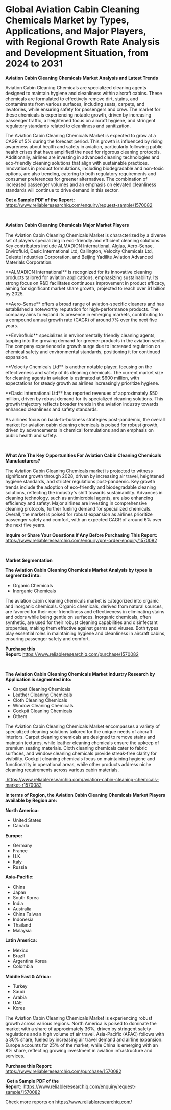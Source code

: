 <p><h1>Global Aviation Cabin Cleaning Chemicals Market by Types, Applications, and Major Players, with Regional Growth Rate Analysis and Development Situation, from 2024 to 2031</h1></p><p><strong>Aviation Cabin Cleaning Chemicals Market Analysis and Latest Trends</strong></p>
<p><p>Aviation Cabin Cleaning Chemicals are specialized cleaning agents designed to maintain hygiene and cleanliness within aircraft cabins. These chemicals are formulated to effectively remove dirt, stains, and contaminants from various surfaces, including seats, carpets, and lavatories, while ensuring safety for passengers and crew. The market for these chemicals is experiencing notable growth, driven by increasing passenger traffic, a heightened focus on aircraft hygiene, and stringent regulatory standards related to cleanliness and sanitization.</p><p>The Aviation Cabin Cleaning Chemicals Market is expected to grow at a CAGR of 5% during the forecast period. This growth is influenced by rising awareness about health and safety in aviation, particularly following public health crises that have amplified the need for rigorous cleaning protocols. Additionally, airlines are investing in advanced cleaning technologies and eco-friendly cleaning solutions that align with sustainable practices. Innovations in product formulations, including biodegradable and non-toxic options, are also trending, catering to both regulatory requirements and consumer preferences for greener alternatives. The combination of increased passenger volumes and an emphasis on elevated cleanliness standards will continue to drive demand in this sector.</p></p>
<p><strong>Get a Sample PDF of the Report:&nbsp;</strong> <a href="https://www.reliableresearchiq.com/enquiry/request-sample/1570082?utm_campaign=1896&utm_medium=2&utm_source=Github&utm_content=ia&utm_term=29122024&utm_id=aviation-cabin-cleaning-chemicals">https://www.reliableresearchiq.com/enquiry/request-sample/1570082</a></p>
<p>&nbsp;</p>
<p><strong>Aviation Cabin Cleaning Chemicals Major Market Players</strong></p>
<p><p>The Aviation Cabin Cleaning Chemicals Market is characterized by a diverse set of players specializing in eco-friendly and efficient cleaning solutions. Key contributors include ALMADION International, Alglas, Aero-Sense, Envirofluid, Dasic International Ltd, Callington, Velocity Chemicals Ltd, Celeste Industries Corporation, and Beijing Yadilite Aviation Advanced Materials Corporation.</p><p>**ALMADION International** is recognized for its innovative cleaning products tailored for aviation applications, emphasizing sustainability. Its strong focus on R&D facilitates continuous improvement in product efficacy, aiming for significant market share growth, projected to reach over $1 billion by 2025.</p><p>**Aero-Sense** offers a broad range of aviation-specific cleaners and has established a noteworthy reputation for high-performance products. The company aims to expand its presence in emerging markets, contributing to a compound annual growth rate (CAGR) of around 7% over the next five years.</p><p>**Envirofluid** specializes in environmentally friendly cleaning agents, tapping into the growing demand for greener products in the aviation sector. The company experienced a growth surge due to increased regulation on chemical safety and environmental standards, positioning it for continued expansion.</p><p>**Velocity Chemicals Ltd** is another notable player, focusing on the effectiveness and safety of its cleaning chemicals. The current market size for cleaning agents in aviation is estimated at $600 million, with expectations for steady growth as airlines increasingly prioritize hygiene.</p><p>**Dasic International Ltd** has reported revenues of approximately $50 million, driven by robust demand for its specialized cleaning solutions. This growth trajectory reflects broader trends in the aviation industry towards enhanced cleanliness and safety standards.</p><p>As airlines focus on back-to-business strategies post-pandemic, the overall market for aviation cabin cleaning chemicals is poised for robust growth, driven by advancements in chemical formulations and an emphasis on public health and safety.</p></p>
<p>&nbsp;</p>
<p><strong>What Are The Key Opportunities For Aviation Cabin Cleaning Chemicals Manufacturers?</strong></p>
<p><p>The Aviation Cabin Cleaning Chemicals market is projected to witness significant growth through 2028, driven by increasing air travel, heightened hygiene standards, and stricter regulations post-pandemic. Key growth trends include the adoption of eco-friendly and biodegradable cleaning solutions, reflecting the industry's shift towards sustainability. Advances in cleaning technology, such as antimicrobial agents, are also enhancing efficiency and safety. Major airlines are investing in comprehensive cleaning protocols, further fueling demand for specialized chemicals. Overall, the market is poised for robust expansion as airlines prioritize passenger safety and comfort, with an expected CAGR of around 6% over the next five years.</p></p>
<p><strong>Inquire or Share Your Questions If Any Before Purchasing This Report:</strong> <a href="https://www.reliableresearchiq.com/enquiry/pre-order-enquiry/1570082?utm_campaign=1896&utm_medium=2&utm_source=Github&utm_content=ia&utm_term=29122024&utm_id=aviation-cabin-cleaning-chemicals">https://www.reliableresearchiq.com/enquiry/pre-order-enquiry/1570082</a></p>
<p>&nbsp;</p>
<p><strong>Market Segmentation</strong></p>
<p><strong>The Aviation Cabin Cleaning Chemicals Market Analysis by types is segmented into:</strong></p>
<p><ul><li>Organic Chemicals</li><li>Inorganic Chemicals</li></ul></p>
<p><p>The aviation cabin cleaning chemicals market is categorized into organic and inorganic chemicals. Organic chemicals, derived from natural sources, are favored for their eco-friendliness and effectiveness in eliminating stains and odors while being gentle on surfaces. Inorganic chemicals, often synthetic, are used for their robust cleaning capabilities and disinfectant properties, making them effective against germs and viruses. Both types play essential roles in maintaining hygiene and cleanliness in aircraft cabins, ensuring passenger safety and comfort.</p></p>
<p><strong>Purchase this Report:&nbsp;</strong><a href="https://www.reliableresearchiq.com/purchase/1570082?utm_campaign=1896&utm_medium=2&utm_source=Github&utm_content=ia&utm_term=29122024&utm_id=aviation-cabin-cleaning-chemicals">https://www.reliableresearchiq.com/purchase/1570082</a></p>
<p>&nbsp;</p>
<p><strong>The Aviation Cabin Cleaning Chemicals Market Industry Research by Application is segmented into:</strong></p>
<p><ul><li>Carpet Cleaning Chemicals</li><li>Leather Cleaning Chemicals</li><li>Cloth Cleaning Chemicals</li><li>Window Cleaning Chemicals</li><li>Cockpit Cleaning Chemicals</li><li>Others</li></ul></p>
<p><p>The Aviation Cabin Cleaning Chemicals Market encompasses a variety of specialized cleaning solutions tailored for the unique needs of aircraft interiors. Carpet cleaning chemicals are designed to remove stains and maintain textures, while leather cleaning chemicals ensure the upkeep of premium seating materials. Cloth cleaning chemicals cater to fabric surfaces, and window cleaning chemicals provide streak-free clarity for visibility. Cockpit cleaning chemicals focus on maintaining hygiene and functionality in operational areas, while other products address niche cleaning requirements across various cabin materials.</p></p>
<p><a href="https://www.reliableresearchiq.com/aviation-cabin-cleaning-chemicals-market-r1570082?utm_campaign=1896&utm_medium=2&utm_source=Github&utm_content=ia&utm_term=29122024&utm_id=aviation-cabin-cleaning-chemicals">&nbsp;https://www.reliableresearchiq.com/aviation-cabin-cleaning-chemicals-market-r1570082</a></p>
<p><strong>In terms of Region, the Aviation Cabin Cleaning Chemicals Market Players available by Region are:</strong></p>
<p>
    <p> <strong> North America: </strong>
        <ul>
            <li>United States</li>
            <li>Canada</li>
        </ul>
        </p> 
    <p> <strong> Europe: </strong>
        <ul>
            <li>Germany</li>
            <li>France</li>
            <li>U.K.</li>
            <li>Italy</li>
            <li>Russia</li>
        </ul>
        </p> 
    <p> <strong> Asia-Pacific: </strong>
        <ul>
            <li>China</li>
            <li>Japan</li>
            <li>South Korea</li>
            <li>India</li>
            <li>Australia</li>
            <li>China Taiwan</li>
            <li>Indonesia</li>
            <li>Thailand</li>
            <li>Malaysia</li>
        </ul>
        </p> 
    <p> <strong> Latin America: </strong>
        <ul>
            <li>Mexico</li>
            <li>Brazil</li>
            <li>Argentina Korea</li>
            <li>Colombia</li>
        </ul>
        </p> 
    <p> <strong> Middle East & Africa: </strong>
        <ul>
            <li>Turkey</li>
            <li>Saudi</li>
            <li>Arabia</li>
            <li>UAE</li>
            <li>Korea</li>
        </ul>
    </p>
    </p>
<p><p>The Aviation Cabin Cleaning Chemicals Market is experiencing robust growth across various regions. North America is poised to dominate the market with a share of approximately 36%, driven by stringent safety regulations and a high volume of air travel. Asia-Pacific (APAC) follows with a 30% share, fueled by increasing air travel demand and airline expansion. Europe accounts for 25% of the market, while China is emerging with an 8% share, reflecting growing investment in aviation infrastructure and services.</p></p>
<p><strong>Purchase this Report: </strong><a href="https://www.reliableresearchiq.com/purchase/1570082?utm_campaign=1896&utm_medium=2&utm_source=Github&utm_content=ia&utm_term=29122024&utm_id=aviation-cabin-cleaning-chemicals">https://www.reliableresearchiq.com/purchase/1570082</a></p>
<p>&nbsp;<strong>Get a Sample PDF of the Report:&nbsp;&nbsp;</strong><a href="https://www.reliableresearchiq.com/enquiry/request-sample/1570082?utm_campaign=1896&utm_medium=2&utm_source=Github&utm_content=ia&utm_term=29122024&utm_id=aviation-cabin-cleaning-chemicals">https://www.reliableresearchiq.com/enquiry/request-sample/1570082</a></p>
<p><strong></strong></p>
<p>Check more reports on <a href="https://www.reliableresearchiq.com/?utm_campaign=1896&utm_medium=2&utm_source=Github&utm_content=ia&utm_term=29122024&utm_id=aviation-cabin-cleaning-chemicals">https://www.reliableresearchiq.com/</a></p>
